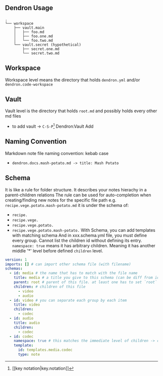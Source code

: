 
## Dendron Usage

```
.
└── workspace
    ├── vault.main
    │   ├── foo.md
    │   ├── foo.one.md
    │   └── foo.two.md
    └── vault.secret (hypothetical)
        ├── secret.one.md
        └── secret.two.md
```


## Workspace
Workspace level means the directory that holds `dendron.yml` and/or `dendron.code-workspace`

## Vault
Vault level is the directory that holds `root.md` and possibly holds every other md files
* to add vault -> `C-S-P`[^keynotation] Dendron:Vault Add
## Naming Convention
Markdown note file naming convention: kebab case
* `dendron.docs.mash-potato.md -> title: Mash Potato`

[^keynotation]: [[key notation|key.notation]]


## Schema
It is like a rule for folder structure. It describes your notes hierachy in a parent-children relations
The rule can be used for auto-completion when creating/finding new notes for the specific file path
e.g. `recipe.vege.potato.mash-potato.md`
it is under the schema of:
* `recipe.`
* `recipe.vege.`
* `recipe.vege.potato.`
* `recipe.vege.potato.mash-potato.`
With Schema, you can add templates with matching schema
And in xxx.schema.yml file, you must define every group. Cannot list the children id without defining its entry.
`namespace: true` means it has arbitrary children. Meaning it has another middle '*' level before defined `children` level.
```yml
version: 1
imports: [] # can import other schema file (with filename)
schemas:
  - id: media # the name that has to match with the file name
    title: media # a title you give to this schema (can be diff from id)
    parent: root # parent of this file. at least one has to set `root`
    children: # children of this file
      - video
      - audio
  - id: video # you can separate each group by each item
    title: video
    children:
      - codec
  - id: audio
    title: audio
    children:
      - codec
  - id: codec
    namespace: true # this matches the immediate level of children -> codec.xxx, (but not codec.xxx.abc)
    template:
      id: templates.media.codec
      type: note
```

